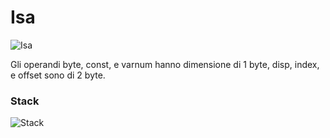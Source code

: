 # Isa

![Isa](https://i.imgur.com/0E61qtF.png)

Gli operandi byte, const, e varnum hanno dimensione di 1 byte, disp, index, e offset sono di 2 byte.

### Stack

![Stack](https://i.imgur.com/fENxhLr.png\))

